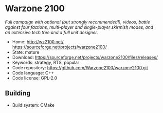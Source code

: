 # Warzone 2100

_Full campaign with optional (but strongly recommended!), videos, battle against four factions, multi-player and single-player skirmish modes, and an extensive tech tree and a full unit designer._

- Home: http://wz2100.net/, https://sourceforge.net/projects/warzone2100/
- State: mature
- Download: https://sourceforge.net/projects/warzone2100/files/releases/
- Keywords: strategy, RTS, popular
- Code repository: https://github.com/Warzone2100/warzone2100.git
- Code language: C++
- Code license: GPL-2.0

## Building

- Build system: CMake
